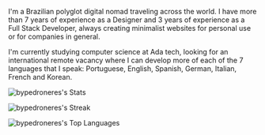 
  I'm a Brazilian polyglot digital nomad traveling across the world. I have more than 7 years of experience as a Designer and 3 years of experience as a Full Stack Developer, always creating minimalist websites for personal use or for companies in general.

I'm currently studying computer science at Ada tech, looking for an international remote vacancy where I can develop more of each of the 7 languages that I speak: Portuguese, English, Spanish, German, Italian, French and Korean.

![bypedroneres's Stats](https://github-readme-stats.vercel.app/api?username=bypedroneres&theme=graywhite&show_icons=true&hide_border=true&count_private=true)

![bypedroneres's Streak](https://github-readme-streak-stats.herokuapp.com/?user=bypedroneres&theme=graywhite&hide_border=true)

![bypedroneres's Top Languages](https://github-readme-stats.vercel.app/api/top-langs/?username=bypedroneres&theme=graywhite&show_icons=true&hide_border=true&layout=compact)
